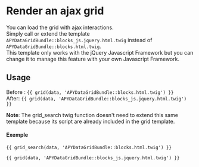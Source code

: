 Render an ajax grid
===================

You can load the grid with ajax interactions.  
Simply call or extend the template `APYDataGridBundle::blocks_js.jquery.html.twig` instead of `APYDataGridBundle::blocks.html.twig`.  
This template only works with the jQuery Javascript Framework but you can change it to manage this feature with your own Javascript Framework.


## Usage

Before : `{{ grid(data, 'APYDataGridBundle::blocks.html.twig') }}`  
After: `{{ grid(data, 'APYDataGridBundle::blocks_js.jquery.html.twig') }}` 

**Note**: The grid_search twig function doesn't need to extend this same template because its script are already included in the grid template.

#### Exemple

```django
{{ grid_search(data, 'APYDataGridBundle::blocks.html.twig') }}

{{ grid(data, 'APYDataGridBundle::blocks_js.jquery.html.twig') }}
```